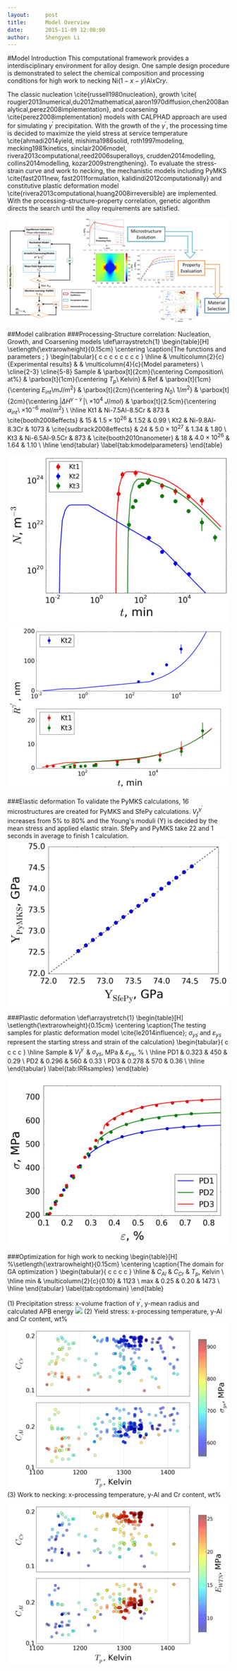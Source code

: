 ```yaml
---
layout:     post
title:      Model Overview
date:       2015-11-09 12:00:00
author:     Shengyen Li
---
```


#Model Introduction
This computational framework provides a interdisciplinary environment for alloy design. One sample design procedure is demonstrated to select the chemical composition and processing conditions for high work to necking Ni${(1-x-y)}$Al$x$Cr$y$.

The classic nucleation \cite{russell1980nucleation}, growth \cite{ rougier2013numerical,du2012mathematical,aaron1970diffusion,chen2008analytical,perez2008implementation}, and coarsening \cite{perez2008implementation} models with CALPHAD approach are used for simulating $\gamma^{\prime}$ precipitation. With the growth of the $\gamma^{\prime}$, the processing time is decided to maximize the yield stress at service temperature \cite{ahmadi2014yield, mishima1986solid, roth1997modeling, mecking1981kinetics, sinclair2006model, rivera2013computational,reed2006superalloys, crudden2014modelling, collins2014modelling, kozar2009strengthening}. To evaluate the stress-strain curve and work to necking, the mechanistic models including PyMKS \cite{fast2011new, fast2011formulation, kalidindi2012computationally} and constitutive plastic deformation model \cite{rivera2013computational,huang2008irreversible} are implemented. With the processing-structure-property correlation, genetic algorithm directs the search until the alloy requirements are satisfied.

<img src='Ni-SA.png'>


##Model calibration
###Processing-Structure correlation: Nucleation, Growth, and Coarsening models 
\def\arraystretch{1}
\begin{table}[H]
\setlength{\extrarowheight}{0.15cm}
\centering
\caption{The functions and parameters ; }
\begin{tabular}{ c c c c c c c c }
\hline
  & \multicolumn{2}{c}{Experimental results} & & \multicolumn{4}{c}{Model parameters} \\
\cline{2-3}
\cline{5-8}
Sample  &  \parbox[t]{2cm}{\centering Composition\\ at\%}  &  \parbox[t]{1cm}{\centering $T_p$\\ Kelvin}  &  Ref  & \parbox[t]{1cm}{\centering $E_{int}$\\$mJ/m^2$}  & \parbox[t]{2cm}{\centering $N_0$\\ $1/m^2$} & \parbox[t]{2cm}{\centering $|\Delta H^{\gamma - \gamma^{\prime}}|$\\ $\times 10^{4}$ $J/mol$} & \parbox[t]{2.5cm}{\centering $\alpha_{int}$\\ $\times 10^{-6}$ $mol/m^2$} \\
\hline
Kt1  &  Ni-7.5Al-8.5Cr &  873  &  \cite{booth2008effects}    & 15  & $1.5\times 10^{26}$ & 1.52 & 0.99 \\
Kt2  &  Ni-9.8Al-8.3Cr & 1073  &  \cite{sudbrack2008effects} & 24  & $5.0\times 10^{27}$ & 1.34 & 1.80 \\
Kt3  &  Ni-6.5Al-9.5Cr &  873  &  \cite{booth2010nanometer}  & 18  & $4.0\times 10^{26}$ & 1.64 & 1.10 \\
\hline
\end{tabular}
\label{tab:kmodelparameters}
\end{table}

<img src='Seidman_ternary_n.png'>
<img src='Seidman_ternary_r.png'>

###Elastic deformation
To validate the PyMKS calculations, 16 microstructures are created for PyMKS and SfePy calculations. $V_f^{\gamma^{\prime}}$ increases from 5\% to 80\% and the Young's moduli (Y) is decided by the mean stress and applied elastic strain. SfePy and PyMKS take 22 and 1 seconds in average to finish 1 calculation.
<img src='exam_pymks.png'>

###Plastic deformation
\def\arraystretch{1}
\begin{table}[H]
\setlength{\extrarowheight}{0.15cm}
\centering
\caption{The testing samples for plastic deformation model \cite{le2014influence}; $\sigma_{ys}$ and $\varepsilon_{ys}$ represent the starting stress and strain of the calculation}
\begin{tabular}{ c c c c }
\hline
Sample   &  $V_f^{\gamma^{\prime}}$  &  $\sigma_{ys}$, MPa  & $\varepsilon_{ys}$, \%  \\
\hline
PD1    &  0.323  &  450  &  0.29 \\
PD2    &  0.296  &  560  &  0.33 \\
PD3    &  0.278  &  570  &  0.36 \\
\hline
\end{tabular}
\label{tab:IRRsamples}
\end{table}

<img src='SS_850.png'>


###Optimization for high work to necking
\begin{table}[H]
%\setlength{\extrarowheight}{0.15cm}
\centering
\caption{The domain for GA optimization }
\begin{tabular}{ c c c c }
\hline
     &  $C_{Al}$  &  $C_{Cr}$   &  $T_p$, Kelvin \\
\hline
min  &  \multicolumn{2}{c}{0.10}  &  1123  \\
max  &  0.25  &  0.20  &  1473  \\
\hline
\end{tabular}
\label{tab:optdomain}
\end{table}

(1) Precipitation stress: x-volume fraction of $\gamma^{\prime}$, y-mean radius and calculated APB energy 
<img src='opt_comp_ps.png'>
(2) Yield stress: x-processing temperature, y-Al and Cr content, wt%
<img src='opt_comp_ys.png'>
(3) Work to necking: x-processing temperature, y-Al and Cr content, wt%
<img src='opt_comp_WTN.png'>


